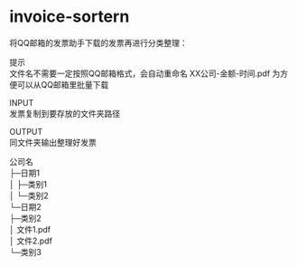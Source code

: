 # invoice-sortern
将QQ邮箱的发票助手下载的发票再进行分类整理：

提示 \
文件名不需要一定按照QQ邮箱格式，会自动重命名 XX公司-金额-时间.pdf
为方便可以从QQ邮箱里批量下载

INPUT \
发票复制到要存放的文件夹路径

OUTPUT \
同文件夹输出整理好发票

公司名 \
├─日期1 \
│  ├─类别1 \
│  └─类别2 \
└─日期2 \
    ├─类别2 \
    │      文件1.pdf \
    │      文件2.pdf \
    └─类别3 
